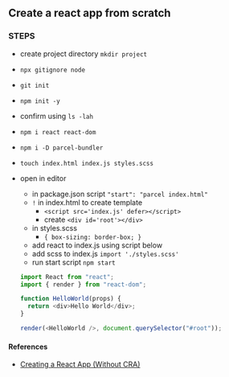 ## Create a react app from scratch

### STEPS

- create project directory `mkdir project`
- `npx gitignore node`
- `git init`
- `npm init -y`
- confirm using `ls -lah`
- `npm i react react-dom`
- `npm i -D parcel-bundler`
- `touch index.html index.js styles.scss`
- open in editor

  - in package.json script `"start": "parcel index.html"`
  - `!` in index.html to create template
    - `<script src='index.js' defer></script>`
    - create `<div id='root'></div>`
  - in styles.scss
    - `{ box-sizing: border-box; }`
  - add react to index.js using script below
  - add scss to index.js `import './styles.scss'`
  - run start script `npm start`

  ```js
  import React from "react";
  import { render } from "react-dom";

  function HelloWorld(props) {
    return <div>Hello World</div>;
  }

  render(<HelloWorld />, document.querySelector("#root"));
  ```

#### References

- [Creating a React App (Without CRA)](https://www.youtube.com/watch?v=gIHpRf2MoB0&feature=youtu.be)
